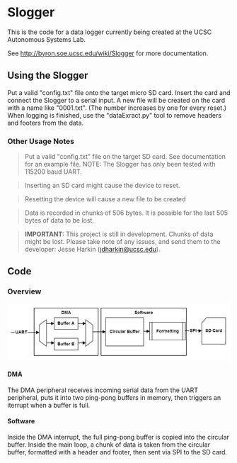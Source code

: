# Slogger #

This is the code for a data logger currently being created at the UCSC Autonomous Systems Lab.

See http://byron.soe.ucsc.edu/wiki/Slogger for more documentation.

## Using the Slogger ##
Put a valid "config.txt" file onto the target micro SD card. Insert the card and connect the Slogger to a serial input. A new file will be created on the card with a name like "0001.txt". (The number increases by one for every reset.) When logging is finished, use the "dataExract.py" tool to remove headers and footers from the data.

### Other Usage Notes ###

> Put a valid "config.txt" file on the target SD card. See documentation for an example file. NOTE: The Slogger has only been tested with 115200 baud UART.

> Inserting an SD card might cause the device to reset.

> Resetting the device will cause a new file to be created

> Data is recorded in chunks of 506 bytes. It is possible for the last 505 bytes of data to be lost.

> __IMPORTANT:__ This project is still in development. Chunks of data might be lost. Please take note of any issues, and send them to the developer: Jesse Harkin (jdharkin@ucsc.edu).

## Code ##
### Overview ###
![](/docs/images/slogger_data_flow.png "Slogger Data Flow")
#### DMA
The DMA peripheral receives incoming serial data from the UART peripheral, puts it into two ping-pong buffers in memory, then triggers an iterrupt when a buffer is full.
#### Software
Inside the DMA interrupt, the full ping-pong buffer is copied into the circular buffer.
Inside the main loop, a chunk of data is taken from the circular buffer, formatted with a header and footer, then sent via SPI to the SD card.